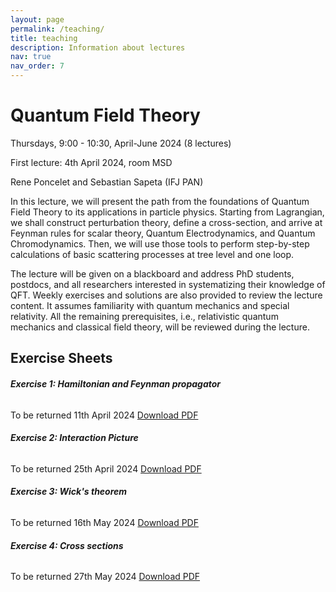 ```yaml
---
layout: page
permalink: /teaching/
title: teaching
description: Information about lectures
nav: true
nav_order: 7
---
```


<h1> Quantum Field Theory </h1>


Thursdays, 9:00 - 10:30, April-June 2024 (8 lectures)

First lecture: 4th April 2024, room MSD

Rene Poncelet and Sebastian Sapeta (IFJ PAN)

In this lecture, we will present the path from the foundations of Quantum Field Theory to its applications in particle physics. Starting from Lagrangian, we shall construct perturbation theory, define a cross-section, and arrive at Feynman rules for scalar theory, Quantum Electrodynamics, and Quantum Chromodynamics. Then, we will use those tools to perform step-by-step calculations of basic scattering processes at tree level and one loop.

The lecture will be given on a blackboard and address PhD students, postdocs, and all researchers interested in systematizing their knowledge of QFT. Weekly exercises and solutions are also provided to review the lecture content. It assumes familiarity with quantum mechanics and special relativity. All the remaining prerequisites, i.e., relativistic quantum mechanics and classical field theory, will be reviewed during the lecture.

<h2> Exercise Sheets </h2>

<h6> <b> Exercise 1: Hamiltonian and Feynman propagator </b> </h6>
<p>
To be returned 11th April 2024
<a href="../assets/pdf/qft_lecture/qft_exercise_sheet1.pdf">Download PDF</a>
</p>

<h6> <b> Exercise 2: Interaction Picture </b> </h6>
<p>
To be returned 25th April 2024
<a href="../assets/pdf/qft_lecture/qft_exercise_sheet2.pdf">Download PDF</a>
</p>

<h6> <b> Exercise 3: Wick's theorem </b> </h6>
<p>
To be returned 16th May 2024
<a href="../assets/pdf/qft_lecture/qft_exercise_sheet3.pdf">Download PDF</a>
</p>

<h6> <b> Exercise 4: Cross sections </b> </h6>
<p>
To be returned 27th May 2024
<a href="../assets/pdf/qft_lecture/qft_exercise_sheet4.pdf">Download PDF</a>
</p>
